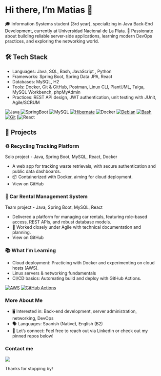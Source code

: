 # Hi there, I’m Matias 👋
🎓 Information Systems student (3rd year), specializing in Java Back-End Development, currently at Universidad Nacional de La Plata.
🌱 Passionate about building reliable server-side applications, learning modern DevOps practices, and exploring the networking world.

## 🛠️ Tech Stack
- Languages: Java, SQL, Bash, JavaScript , Python
- Frameworks: Spring Boot, Spring Data JPA, React
- Databases: MySQL, H2
- Tools: Docker, Git & GitHub, Postman, Linux CLI, PlantUML, Taiga, MySQL Workbench, phpMyAdmin
- Practices: REST API design, JWT authentication, unit testing with JUnit, Agile/SCRUM

![Java](https://img.shields.io/badge/Java-ED8B00?logo=java&logoColor=white)
![SpringBoot](https://img.shields.io/badge/Spring%20Boot-6DB33F?logo=spring-boot&logoColor=white)
![MySQL](https://img.shields.io/badge/MySQL-4479A1?logo=mysql&logoColor=white)
[![Hibernate](https://img.shields.io/badge/Hibernate-59666C?logo=hibernate&logoColor=fff)](#)
![Docker](https://img.shields.io/badge/Docker-2496ED?logo=docker&logoColor=white)
[![Debian](https://img.shields.io/badge/Debian-A81D33?logo=debian&logoColor=fff)](#)
[![Bash](https://img.shields.io/badge/Bash-4EAA25?logo=gnubash&logoColor=fff)](#)
[![Git](https://img.shields.io/badge/Git-F05032?logo=git&logoColor=fff)](#)
[![React](https://img.shields.io/badge/React-61DAFB?style=flat&logo=react&logoColor=black)


## 🚀 Projects
### ♻️ Recycling Tracking Platform
Solo project - Java, Spring Boot, MySQL, React, Docker
- A web app for tracking waste retrievals, with secure authentication and public data dashboards.
- 📦 Containerized with Docker, aiming for cloud deployment.
- View on GitHub

### 🚗 Car Rental Management System
Team project - Java, Spring Boot, MySQL, React
- Delivered a platform for managing car rentals, featuring role-based access, REST APIs, and robust database models.
- 🤝 Worked closely under Agile with technical documentation and planning.
- View on GitHub

### 📚 What I’m Learning
- Cloud deployment: Practicing with Docker and experimenting on cloud hosts (AWS).
- Linux servers & networking fundamentals
- CI/CD basics: Automating build and deploy with GitHub Actions.

[![AWS](https://custom-icon-badges.demolab.com/badge/AWS-%23FF9900.svg?logo=aws&logoColor=white)](#)
[![GitHub Actions](https://img.shields.io/badge/GitHub_Actions-2088FF?logo=github-actions&logoColor=white)](#)

### More About Me
- 🖥️ Interested in: Back-end development, server administration, networking, DevOps
- 🗣️ Languages: Spanish (Native), English (B2)
- 🤝 Let’s connect: Feel free to reach out via LinkedIn or check out my pinned repos below!

### Contact me
<a href="https://www.linkedin.com"> <img src="https://img.shields.io/badge/LinkedIn-0A66C2?style=flat&logo=linkedin&logoColor=white" > </a>

Thanks for stopping by!
